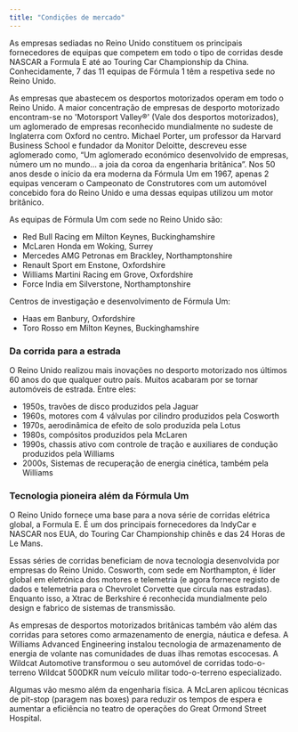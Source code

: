 ```yaml
---
title: "Condições de mercado"
---
```


As empresas sediadas no Reino Unido constituem os principais fornecedores de equipas que competem em todo o tipo de corridas desde NASCAR a Formula E até ao Touring Car Championship da China. Conhecidamente, 7 das 11 equipas de Fórmula 1 têm a respetiva sede no Reino Unido.

As empresas que abastecem os desportos motorizados operam em todo o Reino Unido. A maior concentração de empresas de desporto motorizado encontram-se no 'Motorsport Valley®' (Vale dos desportos motorizados), um aglomerado de empresas reconhecido mundialmente no sudeste de Inglaterra com Oxford no centro. Michael Porter, um professor da Harvard Business School e fundador da Monitor Deloitte, descreveu esse aglomerado como, “Um aglomerado económico desenvolvido de empresas, número um no mundo… a joia da coroa da engenharia britânica”. 
Nos 50 anos desde o início da era moderna da Fórmula Um em 1967, apenas 2 equipas venceram o Campeonato de Construtores com um automóvel concebido fora do Reino Unido e uma dessas equipas utilizou um motor britânico. 

As equipas de Fórmula Um com sede no Reino Unido são: 

- Red Bull Racing em Milton Keynes, Buckinghamshire
- McLaren Honda em Woking, Surrey
- Mercedes AMG Petronas em Brackley, Northamptonshire
- Renault Sport em Enstone, Oxfordshire
- Williams Martini Racing em Grove, Oxfordshire
- Force India em Silverstone, Northamptonshire

Centros de investigação e desenvolvimento de Fórmula Um:

- Haas em Banbury, Oxfordshire
- Toro Rosso em Milton Keynes, Buckinghamshire

### Da corrida para a estrada

O Reino Unido realizou mais inovações no desporto motorizado nos últimos 60 anos do que qualquer outro país. Muitos acabaram por se tornar automóveis de estrada.  Entre eles:

- 1950s, travões de disco produzidos pela Jaguar
- 1960s, motores com 4 válvulas por cilindro produzidos pela Cosworth
- 1970s, aerodinâmica de efeito de solo produzida pela Lotus
- 1980s, compósitos produzidos pela McLaren
- 1990s, chassis ativo com controle de tração e auxiliares de condução produzidos pela Williams
- 2000s, Sistemas de recuperação de energia cinética, também pela Williams

### Tecnologia pioneira além da Fórmula Um

O Reino Unido fornece uma base para a nova série de corridas elétrica global, a Formula E. É um dos principais fornecedores da IndyCar e NASCAR nos EUA, do Touring Car Championship chinês e das 24 Horas de Le Mans. 

Essas séries de corridas beneficiam de nova tecnologia desenvolvida por empresas do Reino Unido. Cosworth, com sede em Northampton, é líder global em eletrónica dos motores e telemetria (e agora fornece registo de dados e telemetria para o Chevrolet Corvette que circula nas estradas).  Enquanto isso, a Xtrac de Berkshire é reconhecida mundialmente pelo design e fabrico de sistemas de transmissão. 

As empresas de desportos motorizados britânicas também vão além das corridas para setores como armazenamento de energia, náutica e defesa. A Williams Advanced Engineering instalou tecnologia de armazenamento de energia de volante nas comunidades de duas ilhas remotas escocesas. A Wildcat Automotive transformou o seu automóvel de corridas todo-o-terreno Wildcat 500DKR num veículo militar todo-o-terreno especializado.

Algumas vão mesmo além da engenharia física. A McLaren aplicou técnicas de pit-stop (paragem nas boxes) para reduzir os tempos de espera e aumentar a eficiência no teatro de operações do Great Ormond Street Hospital. 